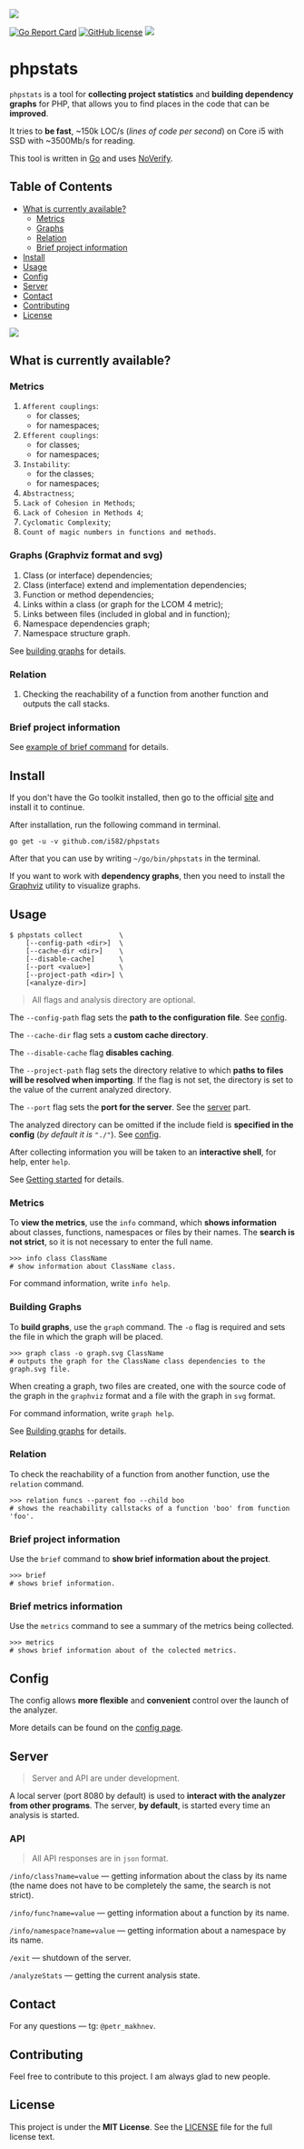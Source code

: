 ![](doc/logo_1.png)

[![Go Report Card](https://goreportcard.com/badge/github.com/i582/phpstats)](https://goreportcard.com/report/github.com/i582/phpstats) [![GitHub license](https://img.shields.io/badge/license-MIT-blue.svg)](https://raw.githubusercontent.com/i582/phpstats/master/LICENSE) ![](https://img.shields.io/badge/-%3C%3E%20with%20%E2%9D%A4-red)

# phpstats

`phpstats` is a tool for **collecting project statistics** and **building dependency graphs** for PHP, that allows you to find places in the code that can be **improved**.

It tries to **be fast**, ~150k LOC/s (*lines of code per second*) on Core i5 with SSD with ~3500Mb/s for reading.

This tool is written in [Go](https://golang.org/) and uses [NoVerify](https://github.com/VKCOM/noverify).

## Table of Contents

* [What is currently available?](#what-is-currently-available)
  * [Metrics](#metrics)
  * [Graphs](#graphs-graphviz-format-and-svg)
  * [Relation](#relation)
  * [Brief project information](#brief-project-information)
* [Install](#install)
* [Usage](#usage)
* [Config](#config)
* [Server](#server)
* [Contact](#contact)
* [Contributing](#contributing)
* [License](#license)

![](doc/screen.svg)

## What is currently available?

### Metrics

1. `Afferent couplings`:
   - for classes;
   - for namespaces;
2. `Efferent couplings`:
   - for classes;
   - for namespaces;
3. `Instability`:
   - for the classes;
   - for namespaces;
4. `Abstractness`;
5. `Lack of Cohesion in Methods`;
6. `Lack of Cohesion in Methods 4`;
7. `Cyclomatic Complexity`;
8. `Count of magic numbers in functions and methods`.

### Graphs (Graphviz format and svg)

1. Class (or interface) dependencies;
2. Class (interface) extend and implementation dependencies;
3. Function or method dependencies;
4. Links within a class (or graph for the LCOM 4 metric);
5. Links between files (included in global and in function);
6. Namespace dependencies graph;
7. Namespace structure graph.

See [building graphs](doc/graphs.md) for details.

### Relation

1. Checking the reachability of a function from another function and outputs the call stacks.

### Brief project information

See [example of brief command](./doc/brief-command-example.md) for details.

## Install

If you don't have the Go toolkit installed, then go to the official [site](https://golang.org/) and install it to continue.

After installation, run the following command in terminal.

```
go get -u -v github.com/i582/phpstats
```

After that you can use by writing `~/go/bin/phpstats` in the terminal.

If you want to work with **dependency graphs**, then you need to install the [Graphviz](https://graphviz.org/download/) utility to visualize graphs.

## Usage

```
$ phpstats collect         \
    [--config-path <dir>]  \
    [--cache-dir <dir>]    \
    [--disable-cache]      \
    [--port <value>]       \
    [--project-path <dir>] \
    [<analyze-dir>]
```

>  All flags and analysis directory are optional.

The `--config-path` flag sets the **path to the configuration file**. See [config](doc/config.md).

The `--cache-dir` flag sets a **custom cache directory**.

The `--disable-cache` flag **disables caching**.

The `--project-path` flag sets the directory relative to which **paths to files will be resolved when importing**. If the flag is not set, the directory is set to the value of the current analyzed directory.

The `--port` flag sets the **port for the server**. See the [server](#Server) part.

The analyzed directory can be omitted if the include field is **specified in the config** (*by default it is* `"./"`).  See [config](doc/config.md).

After collecting information you will be taken to an **interactive shell**, for help, enter `help`.

See [Getting started](doc/getting-start.md) for details.

### Metrics

To **view the metrics**, use the `info` command, which **shows information** about classes, functions, namespaces or files by their names. The **search is not strict**, so it is not necessary to enter the full name.

```
>>> info class ClassName
# show information about ClassName class.
```

For command information, write `info help`.

### Building Graphs

To **build graphs**, use the `graph` command. The `-o` flag is required and sets the file in which the graph will be placed.

```
>>> graph class -o graph.svg ClassName
# outputs the graph for the ClassName class dependencies to the graph.svg file.
```

When creating a graph, two files are created, one with the source code of the graph in the `graphviz` format and a file with the graph in `svg` format.

For command information, write `graph help`.

See [Building graphs](doc/graphs.md) for details.

### Relation

To check the reachability of a function from another function, use the `relation` command.

```
>>> relation funcs --parent foo --child boo
# shows the reachability callstacks of a function 'boo' from function 'foo'.
```

### Brief project information

Use the `brief` command to **show brief information about the project**.

```
>>> brief
# shows brief information.
```

### Brief metrics information

Use the `metrics` command to see a summary of the metrics being collected.

```
>>> metrics		
# shows brief information about of the colected metrics.		
```

## Config

The config allows **more flexible** and **convenient** control over the launch of the analyzer.

More details can be found on the [config page](doc/config.md).

## Server

> Server and API are under development.

A local server (port 8080 by default) is used to **interact with the analyzer from other programs**. The server, **by default**, is started every time an analysis is started.

### API

> All API responses are in `json` format.

`/info/class?name=value` — getting information about the class by its name (the name does not have to be completely the same, the search is not strict).

`/info/func?name=value` — getting information about a function by its name.

`/info/namespace?name=value` — getting information about a namespace by its name.

`/exit` — shutdown of the server.

`/analyzeStats` — getting the current analysis state.

## Contact

 For any questions — tg: `@petr_makhnev`.

## Contributing

Feel free to contribute to this project. I am always glad to new people.

## License

This project is under the **MIT License**. See the [LICENSE](https://github.com/i582/phpstats/blob/master/LICENSE) file for the full license text.
